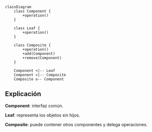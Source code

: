 ```mermaid
classDiagram
    class Component {
        +operation()
    }

    class Leaf {
        +operation()
    }

    class Composite {
        +operation()
        +add(Component)
        +remove(Component)
    }

    Component <|-- Leaf
    Component <|-- Composite
    Composite o-- Component
```

## Explicación
**Component**: interfaz común.

**Leaf**: representa los objetos sin hijos.

**Composite**: puede contener otros componentes y delega operaciones.
